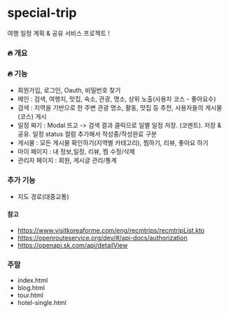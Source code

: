 # special-trip
여행 일정 계획 &amp; 공유 서비스 프로젝트 !  





### :fire: 개요



### :fire: 기능

- 회원가입, 로그인, Oauth, 비밀번호 찾기 
- 메인 : 검색, 여행지, 맛집, 숙소, 관광, 명소, 상위 노출(사용자 코스 - 좋아요수)
- 검색 : 지역을 기반으로 한 주변 관광 명소, 활동, 맛집 등 추천, 사용자들의 게시물(코스) 게시
- 일정 짜기 : Modal 뜨고 -> 검색 결과 클릭으로 일별 일정 저장. (코멘트). 저장 & 공유. 일정 status 컬럼 추가해서 작성중/작성완료 구분
- 게시물 : 모든 게시물 확인하기(지역별 카테고리), 찜하기, 리뷰, 좋아요 하기
- 마이 페이지 : 내 정보,일정, 리뷰, 찜 수정/삭제
- 관리자 페이지 : 회원, 게시글 관리/통계



### 추가 기능

- 지도 경로(대중교통)



#### 참고

- https://www.visitkoreaforme.com/eng/recmtrips/recmtripList.kto
- https://openrouteservice.org/dev/#/api-docs/authorization
- https://openapi.sk.com/api/detailView



### 주말

- index.html
- blog.html
- tour.html
- hotel-single.html

